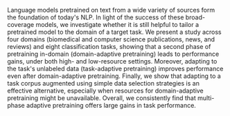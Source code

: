 Language models pretrained on text from a wide variety of sources form the foundation of today's NLP. In light of the success of these broad-coverage models, we investigate whether it is still helpful to tailor a pretrained model to the domain of a target task. We present a study across four domains (biomedical and computer science publications, news, and reviews) and eight classification tasks, showing that a second phase of pretraining in-domain (domain-adaptive pretraining) leads to performance gains, under both high- and low-resource settings. Moreover, adapting to the task's unlabeled data (task-adaptive pretraining) improves performance even after domain-adaptive pretraining. Finally, we show that adapting to a task corpus augmented using simple data selection strategies is an effective alternative, especially when resources for domain-adaptive pretraining might be unavailable. Overall, we consistently find that multi-phase adaptive pretraining offers large gains in task performance.
